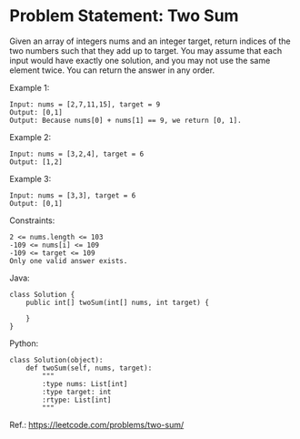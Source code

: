 # Problem Statement: Two Sum 

Given an array of integers nums and an integer target, return indices of the two numbers such that they add up to target.
You may assume that each input would have exactly one solution, and you may not use the same element twice.
You can return the answer in any order.

Example 1:
```
Input: nums = [2,7,11,15], target = 9
Output: [0,1]
Output: Because nums[0] + nums[1] == 9, we return [0, 1].
```


Example 2:
```
Input: nums = [3,2,4], target = 6
Output: [1,2]
```

Example 3:
```
Input: nums = [3,3], target = 6
Output: [0,1]
```


Constraints:
```
2 <= nums.length <= 103
-109 <= nums[i] <= 109
-109 <= target <= 109
Only one valid answer exists.
```


Java:
```
class Solution {
    public int[] twoSum(int[] nums, int target) {

    }
}
```

Python:
```
class Solution(object):
    def twoSum(self, nums, target):
        """
        :type nums: List[int]
        :type target: int
        :rtype: List[int]
        """
 ```

Ref.: https://leetcode.com/problems/two-sum/
